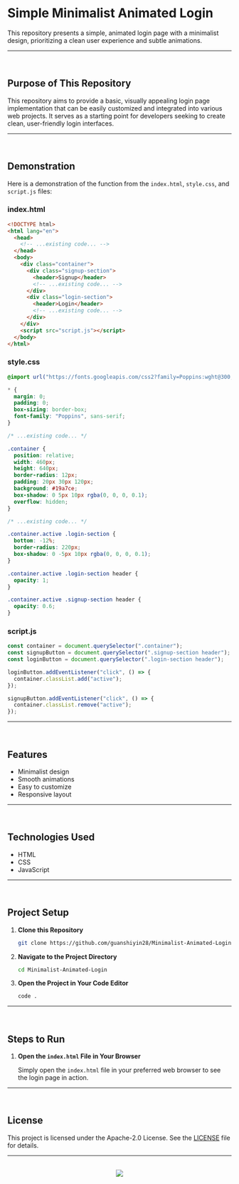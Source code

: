 # Simple Minimalist Animated Login

This repository presents a simple, animated login page with a minimalist design, prioritizing a clean user experience and subtle animations.

<hr><br>

## Purpose of This Repository

This repository aims to provide a basic, visually appealing login page implementation that can be easily customized and integrated into various web projects. It serves as a starting point for developers seeking to create clean, user-friendly login interfaces.

<hr><br>

## Demonstration

Here is a demonstration of the function from the `index.html`, `style.css`, and `script.js` files:

### index.html

```html
<!DOCTYPE html>
<html lang="en">
  <head>
    <!-- ...existing code... -->
  </head>
  <body>
    <div class="container">
      <div class="signup-section">
        <header>Signup</header>
        <!-- ...existing code... -->
      </div>
      <div class="login-section">
        <header>Login</header>
        <!-- ...existing code... -->
      </div>
    </div>
    <script src="script.js"></script>
  </body>
</html>
```

### style.css

```css
@import url("https://fonts.googleapis.com/css2?family=Poppins:wght@300;400;500;600;700;800&display=swap");

* {
  margin: 0;
  padding: 0;
  box-sizing: border-box;
  font-family: "Poppins", sans-serif;
}

/* ...existing code... */

.container {
  position: relative;
  width: 460px;
  height: 640px;
  border-radius: 12px;
  padding: 20px 30px 120px;
  background: #19a7ce;
  box-shadow: 0 5px 10px rgba(0, 0, 0, 0.1);
  overflow: hidden;
}

/* ...existing code... */

.container.active .login-section {
  bottom: -12%;
  border-radius: 220px;
  box-shadow: 0 -5px 10px rgba(0, 0, 0, 0.1);
}

.container.active .login-section header {
  opacity: 1;
}

.container.active .signup-section header {
  opacity: 0.6;
}
```

### script.js

```javascript
const container = document.querySelector(".container");
const signupButton = document.querySelector(".signup-section header");
const loginButton = document.querySelector(".login-section header");

loginButton.addEventListener("click", () => {
  container.classList.add("active");
});

signupButton.addEventListener("click", () => {
  container.classList.remove("active");
});
```

<hr><br>

## Features

- Minimalist design
- Smooth animations
- Easy to customize
- Responsive layout

<hr><br>

## Technologies Used

- HTML
- CSS
- JavaScript

<hr><br>

## Project Setup

1. **Clone this Repository**

   ```bash
   git clone https://github.com/guanshiyin28/Minimalist-Animated-Login.git
   ```

2. **Navigate to the Project Directory**

   ```bash
   cd Minimalist-Animated-Login
   ```

3. **Open the Project in Your Code Editor**

   ```bash
   code .
   ```

<hr><br>

## Steps to Run

1. **Open the `index.html` File in Your Browser**

   Simply open the `index.html` file in your preferred web browser to see the login page in action.

<hr><br>

## License

This project is licensed under the Apache-2.0 License. See the [LICENSE](LICENSE) file for details.

<hr><br>

<div align="center">
  <a href="https://www.instagram.com/guanshiyin_/">
     <img src="https://capsule-render.vercel.app/api?type=waving&height=200&color=100:393E46,20:F7F7F7&section=footer&reversal=false&textBg=false&fontAlignY=50&descAlign=48&descAlignY=59"/>
  </a>
</div>
